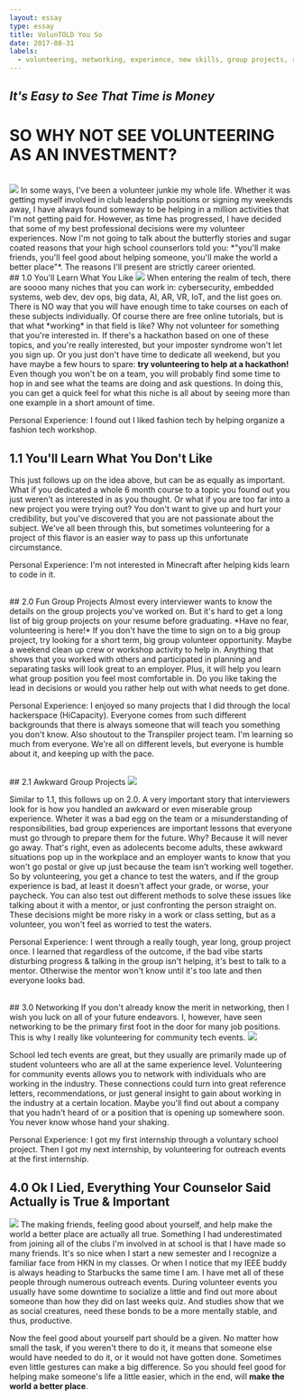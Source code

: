 ```yaml
---
layout: essay
type: essay
title: VolunTOLD You So
date: 2017-08-31
labels:
  - volunteering, networking, experience, new skills, group projects, resume building
---
```



## *It's Easy to See That Time is Money*
# SO WHY NOT SEE VOLUNTEERING AS AN INVESTMENT?

<br> 
<img class="ui medium left floated rounded image" src="../images/volunteer_tribute.jpg">
In some ways, I've been a volunteer junkie my whole life. Whether it was getting myself involved in club leadership positions or signing my weekends away, I have always found someway to be helping in a million activities that I'm not getting paid for. However, as time has progressed, I have decided that some of my best professional decisions were my volunteer experiences. Now I'm not going to talk about the butterfly stories and sugar coated reasons that your high school counserlors told you: *"you'll make friends, you'll feel good about helping someone, you'll make the world a better place"*. The reasons I'll present are strictly career oriented. 


<br>
## 1.0 You'll Learn What You Like
<img class="ui medium right floated rounded image" src="../images/volunteer_passion.jpg">
When entering the realm of tech, there are soooo many niches that you can work in: cybersecurity, embedded systems, web dev, dev ops, big data, AI, AR, VR, IoT, and the list goes on. There is NO way that you will have enough time to take courses on each of these subjects individually. Of course there are free online tutorials, but is that what *working* in that field is like? Why not volunteer for something that you're interested in. If there's a hackathon based on one of these topics, and you're really interested, but your imposter syndrome won't let you sign up. Or you just don't have time to dedicate all weekend, but you have maybe a few hours to spare: <b> try volunteering to help at a hackathon! </b> Even though you won't be on a team, you will probably find some time to hop in and see what the teams are doing and ask questions. In doing this, you can get a quick feel for what this niche is all about by seeing more than one example in a short amount of time. 

Personal Experience: I found out I liked fashion tech by helping organize a fashion tech workshop. 
<br>
## 1.1 You'll Learn What You Don't Like
This just follows up on the idea above, but can be as equally as important. What if you dedicated a whole 6 month course to a topic you found out you just weren't as interested in as you thought. Or what if you are too far into a new project you were trying out? You don't want to give up and hurt your credibility, but you've discovered that you are not passionate about the subject. We've all been through this, but sometimes volunteering for a project of this flavor is an easier way to pass up this unfortunate circumstance.  

Personal Experience: I'm not interested in Minecraft after helping kids learn to code in it. 

<br> 
## 2.0 Fun Group Projects
Almost every interviewer wants to know the details on the group projects you've worked on. But it's hard to get a long list of big group projects on your resume before graduating. *Have no fear, volunteering is here!* If you don't have the time to sign on to a big group project, try looking for a short term, big group volunteer opportunity. Maybe a weekend clean up crew or workshop activity to help in. Anything that shows that you worked with others and participated in planning and separating tasks will look great to an employer. Plus, it will help you learn what group position you feel most comfortable in. Do you like taking the lead in decisions or would you rather help out with what needs to get done. 

Personal Experience: I enjoyed so many projects that I did through the local hackerspace (HiCapacity). Everyone comes from such different backgrounds that there is always someone that will teach you something you don't know. Also shoutout to the Transpiler project team. I'm learning so much from everyone. We're all on different levels, but everyone is humble about it, and keeping up with the pace. 

<br> 
## 2.1 Awkward Group Projects
<img class="ui medium right floated rounded image" src="../images/volunteer_bad_group.png">

Similar to 1.1, this follows up on 2.0. A very important story that interviewers look for is how you handled an awkward or even miserable group experience. Wheter it was a bad egg on the team or a misunderstanding of responsibilities, bad group experiences are important lessons that everyone must go through to prepare them for the future. Why? Because it will never go away. That's right, even as adolecents become adults, these awkward situations pop up in the workplace and an employer wants to know that you won't go postal or give up just because the team isn't working well together. So by volunteering, you get a chance to test the waters, and if the group experience is bad, at least it doesn't affect your grade, or worse, your paycheck. You can also test out different methods to solve these issues like talking about it with a mentor, or just confronting the person straight on. These decisions might be more risky in a work or class setting, but as a volunteer, you won't feel as worried to test the waters. 

Personal Experience: I went through a really tough, year long, group project once. I learned that regardless of the outcome, if the bad vibe starts disturbing progress & talking in the group isn't helping, it's best to talk to a mentor. Otherwise the mentor won't know until it's too late and then everyone looks bad. 

<br> 
## 3.0 Networking
If you don't already know the merit in networking, then I wish you luck on all of your future endeavors. I, however, have seen networking to be the primary first foot in the door for many job positions. This is why I really like volunteering for community tech events.

<img class="ui medium left floated rounded image" src="../images/volunteer_networking.jpg">

School led tech events are great, but they usually are primarily made up of student volunteers who are all at the same experience level. Volunteering for community events allows you to network with individuals who are working in the industry. These connections could turn into great reference letters, recommendations, or just general insight to gain about working in the industry at a certain location. Maybe you'll find out about a company that you hadn't heard of or a position that is opening up somewhere soon. You never know whose hand your shaking. 

Personal Experience: I got my first internship through a voluntary school project. Then I got my next internship, by volunteering for outreach events at the first internship. 

## 4.0 Ok I Lied, Everything Your Counselor Said Actually is True & Important
<img class="ui medium right rounded image" src="../images/volunteer_elf.jpeg">
The making friends, feeling good about yourself, and help make the world a better place are actually all true. Something I had underestimated from joining all of the clubs I'm involved in at school is that I have made so many friends. It's so nice when I start a new semester and I recognize a familiar face from HKN in my classes. Or when I notice that my IEEE buddy is always heading to Starbucks the same time I am. I have met all of these people through numerous outreach events. During volunteer events you usually have some downtime to socialize a little and find out more about someone than how they did on last weeks quiz. And studies show that we as social creatures, need these bonds to be a more mentally stable, and thus, productive.  

Now the feel good about yourself part should be a given. No matter how small the task, if you weren't there to do it, it means that someone else would have needed to do it, or it would not have gotten done. Sometimes even little gestures can make a big difference. So you should feel good for helping make someone's life a little easier, which in the end, will <b>make the world a better place</b>. 


